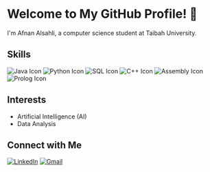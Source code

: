# Welcome to My GitHub Profile! 👋

I'm Afnan Alsahli, a computer science student at Taibah University.

## Skills 

![Java Icon](https://img.shields.io/badge/Java-007396?style=flat-square&logo=java&logoColor=white) ![Python Icon](https://img.shields.io/badge/Python-3776AB?style=flat-square&logo=python&logoColor=white) ![SQL Icon](https://img.shields.io/badge/SQL-4479A1?style=flat-square&logo=sqlite&logoColor=white) ![C++ Icon](https://img.shields.io/badge/C++-00599C?style=flat-square&logo=c%2B%2B&logoColor=white) ![Assembly Icon](https://img.shields.io/badge/Assembly-6E4C13?style=flat-square&logo=assemblyscript&logoColor=white) ![Prolog Icon](https://img.shields.io/badge/Prolog-3D9FE3?style=flat-square&logo=prolog&logoColor=white)

## Interests

- Artificial Intelligence (AI)
- Data Analysis

## Connect with Me 

[![LinkedIn](https://img.shields.io/badge/LinkedIn-0077B5?style=flat-square&logo=linkedin&logoColor=white)](https://www.linkedin.com/in/afnan-alsahli-848536281)
[![Gmail](https://img.shields.io/badge/Gmail-D14836?style=flat-square&logo=gmail&logoColor=white)](mailto:afnanalsuhli@gmail.com)

